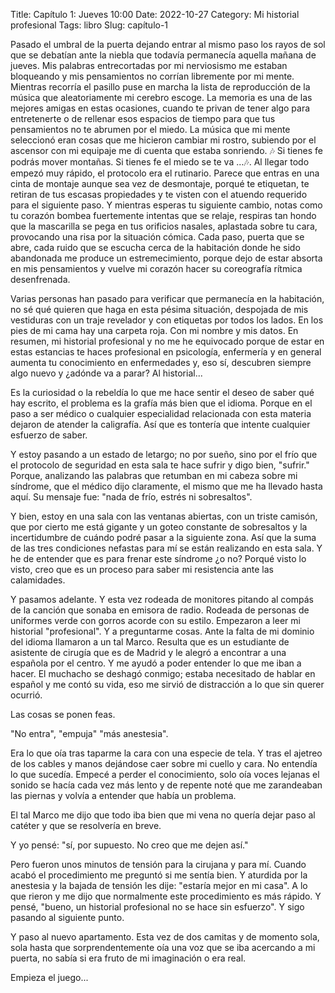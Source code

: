 Title: Capítulo 1: Jueves 10:00
Date: 2022-10-27
Category: Mi historial profesional
Tags: libro
Slug: capítulo-1

Pasado el umbral de la puerta dejando entrar al mismo paso los rayos de sol que se debatían ante  la niebla que todavía permanecía aquella mañana de jueves.
Mis palabras entrecortadas por mi nerviosismo me estaban bloqueando y mis pensamientos no corrían libremente por mi mente.
Mientras recorría el pasillo puse en marcha la lista de reproducción de la música que aleatoriamente mi cerebro escoge.
La memoria es una de las mejores amigas en estas ocasiones, cuando te privan de tener algo para entretenerte o de rellenar esos espacios de tiempo para que tus pensamientos no te abrumen por el miedo.
La música que mi mente seleccionó eran cosas que me hicieron cambiar mi rostro, subiendo por el ascensor con mi equipaje me di cuenta que estaba sonriendo.
🎶 Si tienes fe podrás mover montañas. Si tienes fe el miedo se te va ...🎶.
Al llegar todo empezó muy rápido, el protocolo era el rutinario.
Parece que entras en una cinta de montaje aunque sea vez de desmontaje, porqué te etiquetan, te retiran de tus escasas  propiedades y te visten con el atuendo requerido para el siguiente paso.
Y mientras esperas tu siguiente cambio, notas como tu corazón bombea fuertemente intentas que se relaje, respiras tan hondo que la mascarilla se pega en tus orificios nasales, aplastada sobre tu cara,  provocando una risa por la situación cómica.
Cada paso, puerta que se abre, cada ruido que se escucha cerca de la habitación donde he sido abandonada me produce un estremecimiento, porque dejo de estar absorta en mis pensamientos y vuelve mi corazón hacer su coreografía rítmica desenfrenada.

Varias personas han pasado para verificar que permanecía en la habitación, no sé qué quieren que haga en esta pésima situación, despojada de mis vestiduras con un traje revelador y con etiquetas por todos los lados.
En los pies de mi cama hay una carpeta roja.
Con mi nombre y mis datos. En resumen, mi historial profesional y no me he equivocado porque de estar en estas estancias te  haces profesional en psicología, enfermería y en general aumenta tu conocimiento en enfermedades y, eso sí, descubren siempre algo nuevo y ¿adónde va a parar? Al historial...

Es la curiosidad o la rebeldía lo que me hace sentir el deseo de saber qué hay escrito, el problema es la grafía más bien que el idioma.
Porque en el paso a ser médico o cualquier especialidad relacionada con esta materia dejaron de atender la caligrafía.
Así que es tontería que intente cualquier esfuerzo de saber.

Y estoy pasando a un estado de letargo; no por sueño, sino por el frío que el protocolo de seguridad en esta sala te hace sufrir y digo bien, "sufrir."
Porque, analizando las palabras que retumban en mi cabeza sobre mi síndrome, que el médico dijo claramente, el mismo que me ha llevado hasta aquí. Su mensaje fue:
 "nada de frío, estrés ni sobresaltos".
 
Y bien, estoy en una sala con las ventanas abiertas, con un triste camisón, que por cierto me está gigante y un goteo constante de sobresaltos y la incertidumbre de cuándo podré pasar a la  siguiente zona.
Así que la suma de las tres condiciones nefastas para mí se están realizando en esta sala.
Y he de entender que es para frenar este síndrome ¿o no?
Porqué visto lo visto, creo que es un proceso para saber mi resistencia ante las calamidades.

Y pasamos adelante.
Y esta vez rodeada de monitores  pitando al compás de la canción que sonaba en emisora de radio.
Rodeada de personas de uniformes verde con gorros acorde con su estilo. Empezaron a leer mi historial "profesional". Y a preguntarme cosas. Ante la falta de mi dominio del idioma llamaron a un tal Marco. 
Resulta que es un estudiante de asistente de cirugía que es de Madrid y le alegró a encontrar a una española por el centro.
Y me ayudó a poder entender lo que me iban a hacer. 
El muchacho se deshagó conmigo; estaba necesitado de hablar en español y me contó su vida, eso me sirvió de distracción a lo que sin querer ocurrió.


Las cosas se ponen feas.

"No entra", "empuja" "más anestesia".

Era lo que oía tras taparme la cara con una especie de tela.
Y tras el ajetreo de los cables y manos dejándose caer sobre mi cuello y cara. No entendía lo que sucedía.
Empecé a perder el conocimiento, solo oía voces lejanas el sonido se hacía cada vez más lento y de repente noté que me zarandeaban las piernas y volvía a entender que había un problema.

El tal Marco me dijo que todo iba bien que mi vena no quería dejar paso al catéter y que se resolvería en breve.

Y yo pensé: "sí, por supuesto. No creo que me dejen así."

Pero fueron unos minutos de tensión para la cirujana y para mí.
Cuando acabó el procedimiento me preguntó si me sentía bien.
Y aturdida por la anestesia y la bajada de tensión les dije: "estaría mejor en mi casa".
A lo que rieron y me dijo que normalmente este  procedimiento es más rápido.
Y pensé, "bueno, un historial profesional no se hace sin esfuerzo".
Y sigo pasando al siguiente punto.

Y paso al nuevo apartamento. Esta vez de dos camitas y de momento sola, sola hasta que sorprendentemente oía una voz que se iba acercando a mi puerta, no sabía si era fruto de mi  imaginación o era real.

Empieza el juego...
